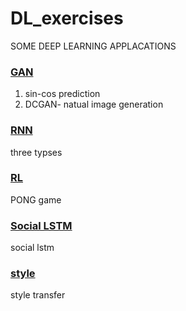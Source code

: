 # DL_exercises

SOME DEEP LEARNING APPLACATIONS

### [GAN](https://github.com/lyuwenyu/DL_exercises/tree/master/gan-generative%20adversarial%20network) 
1. sin-cos prediction 
2. DCGAN- natual image generation 

### [RNN](https://github.com/lyuwenyu/DL_exercises/tree/master/pong-reinforcement%20learning) 
three typses 

### [RL](https://github.com/lyuwenyu/DL_exercises/tree/master/rnn) 
PONG game

### [Social LSTM](https://github.com/lyuwenyu/DL_exercises/tree/master/social-lstm)
social lstm

### [style](https://github.com/lyuwenyu/DL_exercises/tree/master/style-transfer)
style transfer

